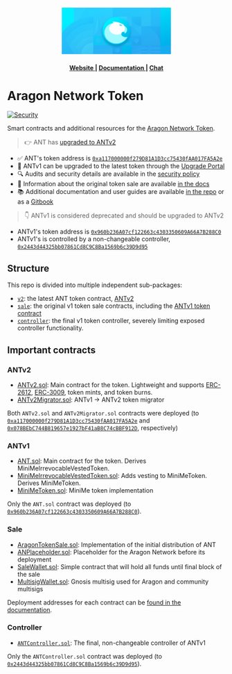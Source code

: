 <p align="center"><img width="50%" src=".github/assets/aragon_banner.svg"></p>

<div align="center">
  <h4>
    <a href="https://aragon.network">
      Website
    </a>
    <span> | </span>
    <a href="https://docs.aragon.org/ant">
      Documentation
    </a>
    <span> | </span>
    <a href="https://discord.gg/aragon">
      Chat
    </a>
  </h4>
</div>

# Aragon Network Token

<p>
  <!-- Security -->
  <a href="SECURITY.md">
    <img src="https://img.shields.io/badge/security-audited-green?style=flat-square" alt="Security" />
  </a>
</p>

Smart contracts and additional resources for the [Aragon Network Token](https://aragon.org/token/ant).

> 👉 ANT has [upgraded to ANTv2](https://aragon.org/blog/antv2)

- ✅ ANT's token address is [`0xa117000000f279D81A1D3cc75430fAA017FA5A2e`](https://etherscan.io/address/0xa117000000f279d81a1d3cc75430faa017fa5a2e)
- 🧮 ANTv1 can be upgraded to the latest token through the [Upgrade Portal](http://upgrade.aragon.org/)
- 🔍 Audits and security details are available in the [security policy](SECURITY.md)
- 🔑 Information about the original token sale are available [in the docs](https://docs.aragon.org/ant/about-the-token/sale)
- 📚 Additional documentation and user guides are available [in the repo](docs/) or as a [Gitbook](https://docs.aragon.org/ant)

> 👇 ANTv1 is considered deprecated and should be upgraded to ANTv2

- ANTv1's token address is [`0x960b236A07cf122663c4303350609A66A7B288C0`](https://etherscan.io/token/0x960b236A07cf122663c4303350609A66A7B288C0)
- ANTv1's is controlled by a non-changeable controller, [`0x2443d44325bb07861Cd8C9C8Ba1569b6c39D9d95`](https://etherscan.io/address/0x2443d44325bb07861Cd8C9C8Ba1569b6c39D9d95)

## Structure

This repo is divided into multiple independent sub-packages:

- [`v2`](packages/v2): the latest ANT token contract, [ANTv2](packages/v2/contracts/ANTv2.sol)
- [`sale`](packages/sale): the original v1 token sale contracts, including the [ANTv1 token contract](packages/sale/contracts/ANT.sol)
- [`controller`](packages/controller): the final v1 token controller, severely limiting exposed controller functionality.

## Important contracts

### ANTv2

- [ANTv2.sol](packages/v2/contracts/ANTv2.sol): Main contract for the token. Lightweight and supports [ERC-2612](https://eips.ethereum.org/EIPS/eip-2612), [ERC-3009](https://eips.ethereum.org/EIPS/eip-3009), token mints, and token burns.
- [ANTv2Migrator.sol](packages/v2/contracts/ANTv2Migrator.sol): ANTv1 -> ANTv2 token migrator

Both `ANTv2.sol` and `ANTv2Migrator.sol` contracts were deployed (to [`0xa117000000f279D81A1D3cc75430fAA017FA5A2e`](https://etherscan.io/address/0xa117000000f279d81a1d3cc75430faa017fa5a2e) and [`0x078BEbC744B819657e1927bF41aB8C74cBBF912D`](https://etherscan.io/address/0x078BEbC744B819657e1927bF41aB8C74cBBF912D), respectively)

### ANTv1

- [ANT.sol](packages/sale/contracts/ANT.sol): Main contract for the token. Derives MiniMeIrrevocableVestedToken.
- [MiniMeIrrevocableVestedToken.sol](packages/sale/contracts/MiniMeIrrevocableVestedToken.sol): Adds vesting to MiniMeToken. Derives MiniMeToken.
- [MiniMeToken.sol](packages/sale/contracts/MiniMeToken.sol): MiniMe token implementation

Only the `ANT.sol` contract was deployed (to [`0x960b236A07cf122663c4303350609A66A7B288C0`](https://etherscan.io/token/0x960b236A07cf122663c4303350609A66A7B288C0)).

### Sale

- [AragonTokenSale.sol](packages/sale/contracts/AragonTokenSale.sol): Implementation of the initial distribution of ANT
- [ANPlaceholder.sol](packages/sale/contracts/ANPlaceholder.sol): Placeholder for the Aragon Network before its deployment
- [SaleWallet.sol](packages/sale/contracts/SaleWallet.sol): Simple contract that will hold all funds until final block of the sale
- [MultisigWallet.sol](packages/sale/contracts/MultisigWallet.sol): Gnosis multisig used for Aragon and community multisigs

Deployment addresses for each contract can be [found in the documentation](docs/token/sale-resources.md#deployments).

### Controller

- [`ANTController.sol`](packages/controller/contracts/ANTController.sol): The final, non-changeable controller of ANTv1

Only the `ANTController.sol` contract was deployed (to [`0x2443d44325bb07861Cd8C9C8Ba1569b6c39D9d95`](https://etherscan.io/address/0x2443d44325bb07861Cd8C9C8Ba1569b6c39D9d95#code)).
